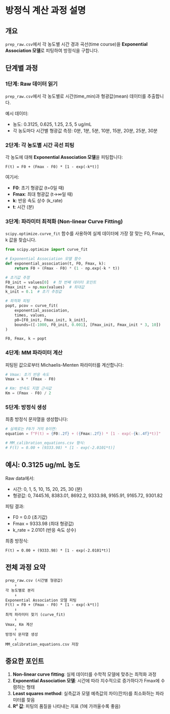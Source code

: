 # 방정식 계산 과정 설명

## 개요

`prep_raw.csv`에서 각 농도별 시간 경과 곡선(time course)을 **Exponential Association 모델**로 피팅하여 방정식을 구합니다.

## 단계별 과정

### 1단계: Raw 데이터 읽기

`prep_raw.csv`에서 각 농도별로 시간(time_min)과 형광값(mean) 데이터를 추출합니다.

예시 데이터:
- 농도: 0.3125, 0.625, 1.25, 2.5, 5 ug/mL
- 각 농도마다 시간별 형광값 측정: 0분, 1분, 5분, 10분, 15분, 20분, 25분, 30분

### 2단계: 각 농도별 시간 곡선 피팅

각 농도에 대해 **Exponential Association 모델**을 피팅합니다:

```
F(t) = F0 + (Fmax - F0) * [1 - exp(-k*t)]
```

여기서:
- **F0**: 초기 형광값 (t=0일 때)
- **Fmax**: 최대 형광값 (t→∞일 때)
- **k**: 반응 속도 상수 (k_rate)
- **t**: 시간 (분)

### 3단계: 파라미터 최적화 (Non-linear Curve Fitting)

`scipy.optimize.curve_fit` 함수를 사용하여 실제 데이터에 가장 잘 맞는 F0, Fmax, k 값을 찾습니다.

```python
from scipy.optimize import curve_fit

# Exponential Association 모델 함수
def exponential_association(t, F0, Fmax, k):
    return F0 + (Fmax - F0) * (1 - np.exp(-k * t))

# 초기값 추정
F0_init = values[0]  # 첫 번째 데이터 포인트
Fmax_init = np.max(values)  # 최대값
k_init = 0.1  # 초기 추정값

# 최적화 피팅
popt, pcov = curve_fit(
    exponential_association, 
    times, values,
    p0=[F0_init, Fmax_init, k_init],
    bounds=([-1000, F0_init, 0.001], [Fmax_init, Fmax_init * 3, 10])
)

F0, Fmax, k = popt
```

### 4단계: MM 파라미터 계산

피팅된 값으로부터 Michaelis-Menten 파라미터를 계산합니다:

```python
# Vmax: 초기 반응 속도
Vmax = k * (Fmax - F0)

# Km: 반속도 지점 근사값
Km = (Fmax - F0) / 2
```

### 5단계: 방정식 생성

최종 방정식 문자열을 생성합니다:

```python
# 실제로는 F0가 거의 0이면:
equation = f"F(t) = {F0:.2f} + ({Fmax:.2f}) * [1 - exp(-{k:.4f}*t)]"

# MM_calibration_equations.csv 형식:
# F(t) = 0.00 + (9333.98) * [1 - exp(-2.0101*t)]
```

## 예시: 0.3125 ug/mL 농도

Raw data에서:
- 시간: 0, 1, 5, 10, 15, 20, 25, 30 (분)
- 형광값: 0, 7445.16, 8383.01, 8692.2, 9333.98, 9165.91, 9165.72, 9301.82

피팅 결과:
- F0 = 0.0 (초기값)
- Fmax = 9333.98 (최대 형광값)
- k_rate = 2.0101 (반응 속도 상수)

최종 방정식:
```
F(t) = 0.00 + (9333.98) * [1 - exp(-2.0101*t)]
```

## 전체 과정 요약

```
prep_raw.csv (시간별 형광값)
    ↓
각 농도별로 분리
    ↓
Exponential Association 모델 피팅
F(t) = F0 + (Fmax - F0) * [1 - exp(-k*t)]
    ↓
최적 파라미터 찾기 (curve_fit)
    ↓
Vmax, Km 계산
    ↓
방정식 문자열 생성
    ↓
MM_calibration_equations.csv 저장
```

## 중요한 포인트

1. **Non-linear curve fitting**: 실제 데이터를 수학적 모델에 맞추는 최적화 과정
2. **Exponential Association 모델**: 시간에 따라 지수적으로 증가하다가 Fmax에 수렴하는 형태
3. **Least squares method**: 실측값과 모델 예측값의 차이(잔차)를 최소화하는 파라미터를 찾음
4. **R² 값**: 피팅의 품질을 나타내는 지표 (1에 가까울수록 좋음)

